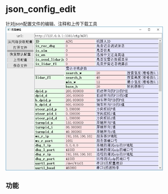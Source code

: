 json_config_edit  
=======  
针对json配置文件的编辑、注释和上传下载工具  
![image](https://github.com/yangzigy/json_config_edit/raw/master/pictures/gui0.jpg)  
## 功能  
